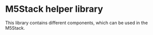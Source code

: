 # M5Stack helper library

This library contains different components, which can be used in the M5Stack.

